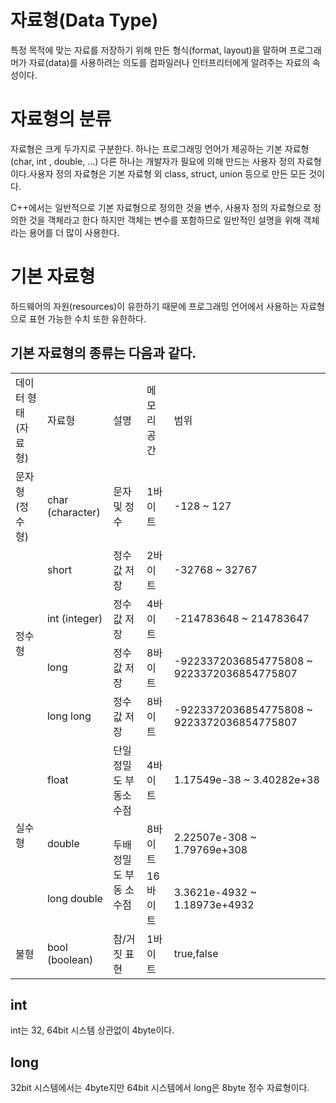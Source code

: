# 자료형(Data Type)

특정 목적에 맞는 자료를 저장하기 위해 만든 형식(format, layout)을 말하며 프로그래머가 자료(data)를 사용하려는 의도를 컴파일러나 인터프리터에게 알려주는 자료의 속성이다.

# 자료형의 분류

자료형은 크게 두가지로 구분한다. 하나는 프로그래밍 언어가 제공하는 기본 자료형(char, int , double, ...) 다른 하나는 개발자가 필요에 의해 만드는 사용자 정의 자료형이다.사용자 정의 자료형은 기본 자료형 외 class, struct, union 등으로 만든 모든 것이다.

C++에서는 일반적으로 기본 자료형으로 정의한 것을 변수, 사용자 정의 자료형으로 정의한 것을 객체라고 한다 하지만 객체는 변수를 포함하므로 일반적인 설명을 위해 객체라는 용어를 더 많이 사용한다.

# 기본 자료형

하드웨어의 자원(resources)이 유한하기 때문에 프로그래밍 언어에서 사용하는 자료형으로 표현 가능한 수치 또한 유한하다.

## 기본 자료형의 종류는 다음과 같다.
<table>
    <tr>
        <td>데이터 형태(자료형)</td>
        <td>자료형</td>
        <td>설명</td>
        <td>메모리 공간</td>
        <td>범위</td>
    </tr>
    <tr>
        <td>문자형(정수형)</td>
        <td>char (character)</td>
        <td>문자 및 정수</td>
        <td>1바이트</td>
        <td>-128 ~ 127</td>
    </tr>
    <tr>
        <td rowspan="4">정수형</td>
        <td>short</td>
        <td>정수값 저장</td>
        <td>2바이트</td>
        <td>-32768 ~ 32767</td>
    </tr>
    <tr>
        <td>int (integer)</td>
        <td>정수값 저장</td>
        <td>4바이트</td>
        <td>-214783648 ~ 214783647</td>
    </tr>
    <tr>
        <td>long</td>
        <td>정수값 저장</td>
        <td>8바이트</td>
        <td>-9223372036854775808 ~ 9223372036854775807</td>
    </tr>
    <tr>
        <td>long long</td>
        <td>정수값 저장</td>
        <td>8바이트</td>
        <td>-9223372036854775808 ~ 9223372036854775807</td>
    </tr>
    <tr>
        <td rowspan="3">실수형</td>
        <td>float</td>
        <td>단일 정밀도 부동소수점</td>
        <td>4바이트</td>
        <td>1.17549e-38 ~ 3.40282e+38</td>
    <tr>
        <td>double</td>
        <td rowspan="2">두배 정밀도 부동 소수점</td>
        <td>8바이트</td>
        <td>2.22507e-308 ~ 1.79769e+308</td>
    </tr>
    <tr>
        <td>long double</td>
        <td>16바이트</td>
        <td>3.3621e-4932 ~ 1.18973e+4932</td>
    </tr>
    <tr>
        <td>불형</td>
        <td>bool (boolean)</td>
        <td>참/거짓 표현</td>
        <td>1바이트</td>
        <td>true,false</td>
</table>

## int
int는 32, 64bit 시스템 상관없이 4byte이다.

## long
32bit 시스템에서는 4byte지만 64bit 시스템에서 long은 8byte 정수 자료형이다.